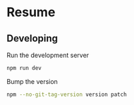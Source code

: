 # Resume

## Developing

Run the development server

```bash
npm run dev
```

Bump the version

```bash
npm --no-git-tag-version version patch
```
